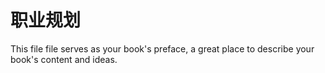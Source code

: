 # 职业规划

This file file serves as your book's preface, a great place to describe your book's content and ideas.

